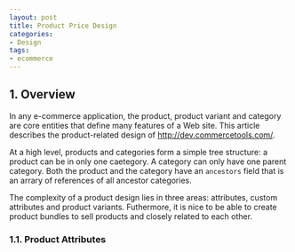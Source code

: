 ```yaml
---
layout: post
title: Product Price Design
categories:
- Design
tags:
- ecommerce
---
```


## 1. Overview
In any e-commerce application, the product, product variant and category are core entities that define many features of a Web site. This article describes the product-related design of http://dev.commercetools.com/. 

At a high level, products and categories form a simple tree structure: a product can be in only one caetegory. A category can only have one parent category. Both the product and the category have an `ancestors` field that is an arrary of references of all ancestor categories. 

The complexity of a product design lies in three areas: attributes, custom attributes and product variants.  Futhermore, it is nice to be able to create product bundles to sell products and closely related to each other. 

### 1.1. Product Attributes
